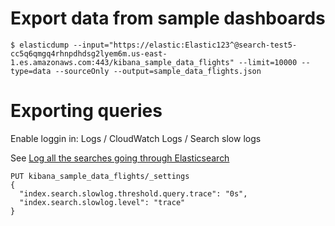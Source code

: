 
# Export data from sample dashboards

```
$ elasticdump --input="https://elastic:Elastic123^@search-test5-cc5q6qmgq4rhnpdhdsg2lyem6m.us-east-1.es.amazonaws.com:443/kibana_sample_data_flights" --limit=10000 --type=data --sourceOnly --output=sample_data_flights.json
```

# Exporting queries

Enable loggin in: Logs / CloudWatch Logs / Search slow logs

See [Log all the searches going through Elasticsearch](https://jolicode.com/blog/log-all-the-searches-going-through-elasticsearch)

```
PUT kibana_sample_data_flights/_settings
{
  "index.search.slowlog.threshold.query.trace": "0s",
  "index.search.slowlog.level": "trace"
}
```
